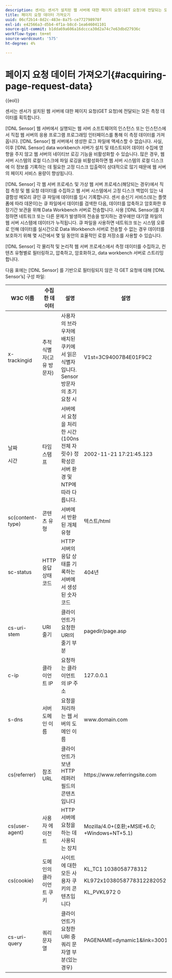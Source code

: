 ```yaml
---
description: 센서는 센서가 설치된 웹 서버에 대한 페이지 요청(GET 요청)에 전달되는 모든 측정 데이터를 획득합니다.
title: 페이지 요청 데이터 가져오기
uuid: 06cf2b14-8d2c-483e-8a75-ce772798978f
exl-id: e42566a3-d5b4-4f1a-b8cd-1ea646041101
source-git-commit: b1dda69a606a16dccca30d2a74c7e63dbd27936c
workflow-type: tm+mt
source-wordcount: '575'
ht-degree: 4%

---
```


# 페이지 요청 데이터 가져오기{#acquiring-page-request-data}

{{eol}}

센서는 센서가 설치된 웹 서버에 대한 페이지 요청(GET 요청)에 전달되는 모든 측정 데이터를 획득합니다.

[!DNL Sensor] 웹 서버에서 실행되는 웹 서버 소프트웨어의 인스턴스 또는 인스턴스에서 직접 웹 서버의 응용 프로그램 프로그래밍 인터페이스를 통해 이 측정 데이터를 가져옵니다. [!DNL Sensor] 웹 서버에서 생성한 로그 파일에 액세스할 수 없습니다. 사실, 이후 [!DNL Sensor] data workbench 서버가 설치 및 테스트되어 데이터 수집에 영향을 주지 않고 웹 서버의 네이티브 로깅 기능을 비활성화할 수 있습니다. 많은 경우, 웹 서버 시스템의 로컬 디스크에 파일 로깅을 비활성화하면 웹 서버 시스템의 로컬 디스크에 이 정보를 기록하는 데 필요한 고정 디스크 입출력이 상대적으로 많기 때문에 웹 서버의 페이지 서비스 용량이 향상됩니다.

[!DNL Sensor] 각 웹 서버 프로세스 및 가상 웹 서버 프로세스(해당되는 경우)에서 직접 측정 및 웹 요청 데이터를 수집하고 웹 서버 시스템에서 고정 디스크 백업이 있는 내결함성 메모리 큐인 큐 파일에 데이터를 임시 기록합니다. 센서 송신기 서비스(또는 플랫폼에 따라 데몬이)는 큐 파일에서 데이터를 검색한 다음, 데이터를 압축하고 암호화한 후 장기간 보관을 위해 Data Workbench 서버로 전송합니다. 사용 [!DNL Sensor]를 지정하면 네트워크 또는 다른 문제가 발생하여 전송을 방지하는 경우에만 대기열 파일의 웹 서버 시스템에 데이터가 누적됩니다. 큐 파일을 사용하면 네트워크 또는 시스템 오류로 인해 데이터를 실시간으로 Data Workbench 서버로 전송할 수 없는 경우 데이터를 보호하기 위해 몇 시간에서 몇 일 동안의 효율적인 로컬 저장소를 사용할 수 있습니다.

[!DNL Sensor] 각 물리적 및 논리적 웹 서버 프로세스에서 측정 데이터를 수집하고, 컨텐츠 유형별로 필터링하고, 압축하고, 암호화하고, data workbench 서버로 스트리밍합니다.

다음 표에는 [!DNL Sensor] 를 기반으로 필터링되지 않은 각 GET 요청에 대해 [!DNL Sensor’s] 구성 파일:

<table id="table_5F65474150EC41648B35D0B031FB9B15">
 <thead>
  <tr>
   <th colname="col1" class="entry"> W3C 이름 </th>
   <th colname="col2" class="entry"> 수집한 데이터 </th>
   <th colname="col3" class="entry"> 설명 </th>
   <th colname="col4" class="entry"> 설명 </th>
  </tr>
 </thead>
 <tbody>
  <tr>
   <td colname="col1"> x-trackingid </td>
   <td colname="col2"> 추적 식별자(고유 방문자) </td>
   <td colname="col3"> 사용자의 브라우저에 배치된 쿠키에서 읽은 식별자입니다. <span class="wintitle"> Sensor </span> 방문자의 초기 요청 시 </td>
   <td colname="col4"> V1st=3C94007B4E01F9C2 </td>
  </tr>
  <tr>
   <td colname="col1"> <p>날짜 </p> <p>시간 </p> </td>
   <td colname="col2"> 타임스탬프 </td>
   <td colname="col3"> 서버에서 요청을 처리한 시간(100ns 전체 자릿수) 정확성은 서버 환경 및 NTP에 따라 다릅니다. </td>
   <td colname="col4"> 2002-11-21 17:21:45.123 </td>
  </tr>
  <tr>
   <td colname="col1"> sc(content-type) </td>
   <td colname="col2"> 콘텐츠 유형 </td>
   <td colname="col3"> 서버에서 반환된 개체 유형 </td>
   <td colname="col4"> 텍스트/html </td>
  </tr>
  <tr>
   <td colname="col1"> sc-status </td>
   <td colname="col2"> HTTP 응답 상태 코드 </td>
   <td colname="col3"> HTTP 서버의 응답 상태를 기록하는 서버에서 생성된 숫자 코드 </td>
   <td colname="col4"> 404년 </td>
  </tr>
  <tr>
   <td colname="col1"> cs-uri-stem </td>
   <td colname="col2"> URI 줄기 </td>
   <td colname="col3"> 클라이언트가 요청한 URI의 줄기 부분 </td>
   <td colname="col4"> <span class="filepath"> pagedir/page.asp </span> </td>
  </tr>
  <tr>
   <td colname="col1"> c-ip </td>
   <td colname="col2"> 클라이언트 IP </td>
   <td colname="col3"> 요청하는 클라이언트의 IP 주소 </td>
   <td colname="col4"> 127.0.0.1 </td>
  </tr>
  <tr>
   <td colname="col1"> s-dns </td>
   <td colname="col2"> 서버 도메인 이름 </td>
   <td colname="col3"> 요청을 처리하는 웹 서버의 도메인 이름 </td>
   <td colname="col4"> <span class="filepath"> www.domain.com </span> </td>
  </tr>
  <tr>
   <td colname="col1"> cs(referrer) </td>
   <td colname="col2"> 참조 URL </td>
   <td colname="col3"> 클라이언트가 보낸 HTTP 레퍼러 필드의 콘텐츠입니다 </td>
   <td colname="col4"> <span class="filepath"> https://www.referringsite.com </span> </td>
  </tr>
  <tr>
   <td colname="col1"> cs(user-agent) </td>
   <td colname="col2"> 사용자 에이전트 </td>
   <td colname="col3"> HTTP 서버에 요청을 하는 데 사용되는 장치 </td>
   <td colname="col4"> Mozilla/4.0+(호환;+MSIE+6.0; +Windows+NT+5.1) </td>
  </tr>
  <tr>
   <td colname="col1"> cs(cookie) </td>
   <td colname="col2"> 도메인의 클라이언트 쿠키 </td>
   <td colname="col3"> 사이트에 대한 모든 사용자 쿠키의 콘텐츠입니다 </td>
   <td colname="col4"> <p>KL_TC1 1038058778312 </p> <p>KL972x1038058778312282052 </p> <p>KL_PVKL972 0 </p> </td>
  </tr>
  <tr>
   <td colname="col1"> cs-uri-query </td>
   <td colname="col2"> 쿼리 문자열 </td>
   <td colname="col3"> 클라이언트가 요청한 URI 중 쿼리 문자열 부분(있는 경우) </td>
   <td colname="col4"> PAGENAME=dynamic1&amp;link=3001 </td>
  </tr>
 </tbody>
</table>
